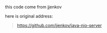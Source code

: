 this code come from jjenkov

here is original address: 

> https://github.com/jjenkov/java-nio-server